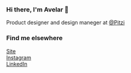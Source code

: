 ### Hi there, I'm Avelar 👋

Product designer and design maneger at [@Pitzi](https://pitzi.com.br/equipe) <br>
<!--🇧🇷 Born Brazil <br> -->

<!--### What I'm working on 👨‍💻

Currently learning ...
Currently building ...
Currently launching ...

-->

### Find me elsewhere 

[Site](https://avelarfortunato.com) <br>
[Instagram](https://instagram.com/avefortunato) <br>
[LinkedIn](https://www.linkedin.com/in/avelarfortunato) <br>
